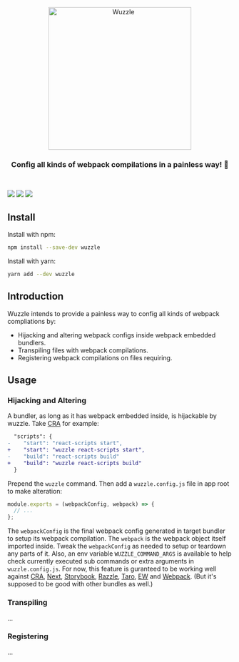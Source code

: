 <p align="center">
  <img alt="Wuzzle" src="https://user-images.githubusercontent.com/8203034/108078190-56eb2600-70a8-11eb-925a-112064dd71ff.jpg" width="320">
</p>

<h3 align="center">
  Config all kinds of webpack compilations in a painless way! 💊
</h3>

<br>

[![](https://img.shields.io/npm/v/wuzzle.svg)](https://www.npmjs.com/package/wuzzle)
[![](https://img.shields.io/codecov/c/github/host1-tech/wuzzle/master.svg)](https://app.codecov.io/gh/host1-tech/wuzzle)
[![](https://img.shields.io/github/license/host1-tech/wuzzle)](https://github.com/host1-tech/wuzzle/blob/master/LICENSE)

## Install

Install with npm:

```sh
npm install --save-dev wuzzle
```

Install with yarn:

```sh
yarn add --dev wuzzle
```

## Introduction

Wuzzle intends to provide a painless way to config all kinds of webpack compliations by:

- Hijacking and altering webpack configs inside webpack embedded bundlers.
- Transpiling files with webpack compilations.
- Registering webpack compilations on files requiring.

## Usage

### Hijacking and Altering

A bundler, as long as it has webpack embedded inside, is hijackable by wuzzle. Take [CRA](https://github.com/facebook/create-react-app) for example:

```diff
  "scripts": {
-    "start": "react-scripts start",
+    "start": "wuzzle react-scripts start",
-    "build": "react-scripts build"
+    "build": "wuzzle react-scripts build"
  }
```

Prepend the `wuzzle` command. Then add a `wuzzle.config.js` file in app root to make alteration:

```js
module.exports = (webpackConfig, webpack) => {
  // ...
};
```

The `webpackConfig` is the final webpack config generated in target bundler to setup its webpack compilation. The `webpack` is the webpack object itself imported inside. Tweak the `webpackConfig` as needed to setup or teardown any parts of it. Also, an env variable `WUZZLE_COMMAND_ARGS` is available to help check currently executed sub commands or extra arguments in `wuzzle.config.js`. For now, this feature is guranteed to be working well against [CRA](https://github.com/facebook/create-react-app), [Next](https://github.com/vercel/next.js), [Storybook](https://github.com/storybookjs/storybook/), [Razzle](https://github.com/jaredpalmer/razzle), [Taro](https://github.com/nervjs/taro), [EW](https://github.com/electron-userland/electron-webpack) and [Webpack](https://github.com/webpack/webpack). (But it's supposed to be good with other bundles as well.)

### Transpiling

...

### Registering

...
